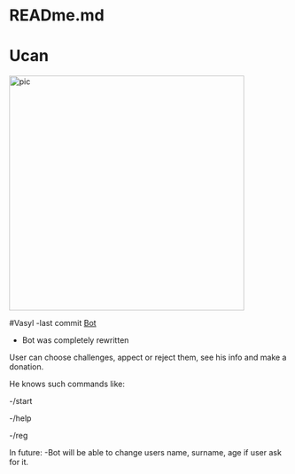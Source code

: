 # READme.md
# Ucan
<img width="424" alt="pic" src="https://user-images.githubusercontent.com/94603459/142417063-c0bca196-f3c7-4e00-8d75-6c4959b2c265.PNG">

#Vasyl -last commit
[Bot](http://t.me/pyToTest_bot)
- Bot was completely rewritten

User can choose challenges, appect or reject them, see his info and make a donation.

He knows such commands like:

-/start

-/help

-/reg

In future:
-Bot will be able to change users name, surname, age if user ask for it. 


